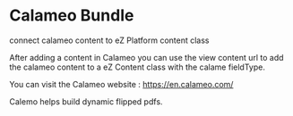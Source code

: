 # Calameo Bundle

connect calameo content to eZ Platform content class 

After adding a content in Calameo you can use the view content url 
to add the calameo content to a eZ Content class with the calame fieldType.

You can visit the Calameo website : https://en.calameo.com/

Calemo helps build dynamic flipped pdfs. 


